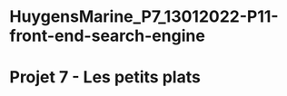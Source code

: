 # HuygensMarine_P7_13012022-P11-front-end-search-engine


# Projet 7 - Les petits plats

<!-- ## Project :

https://marinehgns.github.io/HuygensMarine_P7_13012022-P11-front-end-search-engine/

## Scénario

Vous êtes freelance et vous venez d’être missionné par l’entreprise “Les petits plats” en temps que Développeur Front-end pour une mission de 3 mois.

Après avoir édité des livres de cuisine pendant plusieurs années, l’entreprise a décidé de se lancer dans un nouveau projet : réaliser son propre site de recettes de cuisine à l’instar de Marmiton ou 750g.

## Mission

- Ta première mission sera donc d’implémenter la fonctionnalité de recherche.
- Il faudra que tu crées un document de comparaison qu’on appelle “fiche d’investigation de fonctionnalité”. Nous avons récemment fait ça pour la fonctionnalité "connexion / inscription" dont voici le résultat. Donc réutilise directement le même modèle de document.
- Tu peux utiliser Bootstrap 4 si tu veux, mais pas d'autre librairie. Veille à bien écrire du code qui passe avec succès le validateur W3C.

### Côté algorithmes

- Planifie les 2 versions de la fonctionnalité que tu veux tester. Puisque tu vas traiter beaucoup de tableaux, ce serait intéressant de faire une version utilisant les boucles natives (while, for...) et une version en programmation fonctionnelle avec les méthodes de l'objet array (foreach, filter, map, reduce).
- Ces deux implémentations doivent se focaliser uniquement sur le champ de recherche principal.
- N’oublie pas de faire un schéma, ou "algorigramme", pour chacune des propositions (les deux implémentations peuvent avoir le même algorigramme) afin qu’on comprenne bien l'enchaînement des étapes de chacun des algorithmes, cela sera surtout utile à l’équipe Back-end.

### Deuxième étape

- tu les implémentes tous les deux. Pour ça, utilise 2 branches différentes sur Git afin qu’on conserve bien le code séparé pour chacun.

### Troisième et dernière étape

- Pour choisir le meilleur algorithme, il faut que tu testes leur performance. Pour ça, tu peux utiliser l’outil de comparaison de performance que tu veux, personnellement j’utilise Jsben.ch pour ce genre d’analyse. Il te donnera le nombre d’opérations par seconde réalisées par chaque script et te permet donc de voir en un clin d’œil quel script est le plus performant.

#### Ça y est, vous avez toutes les informations nécessaires pour démarrer votre travail.
